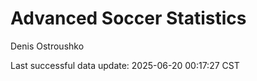 # Advanced Soccer Statistics
Denis Ostroushko

<!-- gfm -->

Last successful data update: 2025-06-20 00:17:27 CST
